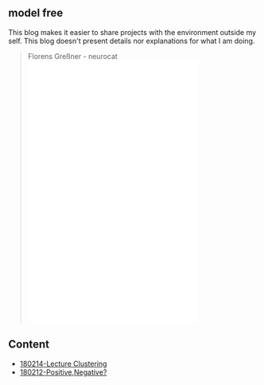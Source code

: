 ## model free

This blog makes it easier to share projects with the environment outside my self. This blog doesn't present details nor explanations for what I am doing. 
 

> Florens Greßner - neurocat
![neurocat](./media/ncw.png)

## Content

- [180214-Lecture Clustering](./ML_EXAM)
- [180212-Positive,Negative?](./PosNeg)
